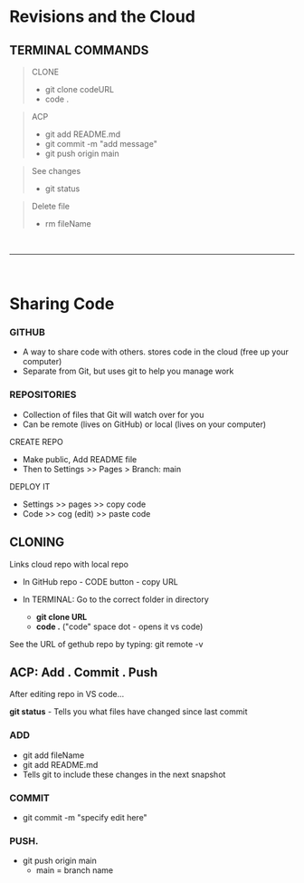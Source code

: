 # Revisions and the Cloud

## TERMINAL COMMANDS

>CLONE
>
> - git clone codeURL
> - code .

> ACP
>
> - git add README.md
> - git commit -m "add message"
> - git push origin main

> See changes
>
> - git status

> Delete file
>
> - rm fileName

<br>

--- 

<br>

# Sharing Code

### GITHUB

- A way to share code with others. stores code in the cloud (free up your computer) 
- Separate from Git, but uses git to help you manage work

### REPOSITORIES

- Collection of files that Git will watch over for you
- Can be remote (lives on GitHub) or local (lives on your computer)

CREATE REPO

- Make public, Add README file
- Then to Settings >> Pages > Branch: main

DEPLOY IT

- Settings >> pages >> copy code
- Code >> cog (edit) >> paste code

## CLONING

Links cloud repo with local repo

- In GitHub repo - CODE button - copy URL
- In TERMINAL: Go to the correct folder in directory

    - **git clone URL**
    -  **code .** ("code" space dot - opens it vs code)

See the URL of gethub repo by typing: git remote -v

## ACP: Add . Commit . Push

After editing repo in VS code...

**git status** - Tells you what files have changed since last commit

### **ADD** 

- git add fileName
- git add README.md
- Tells git to include these changes in the next snapshot

### **COMMIT** 

- git commit -m "specify edit here"

### **PUSH.** 

- git push origin main
    -  main = branch name
